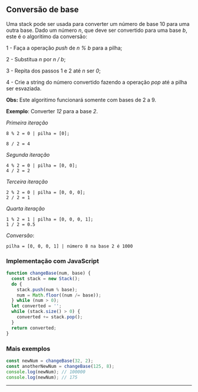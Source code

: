 ## Conversão de base

Uma stack pode ser usada para converter um número de base 10 para uma outra base. Dado um número _n_, que deve ser convertido para uma base _b_, este é o algoritimo da conversão:

1 - Faça a operação _push_ de _n % b_ para a pilha;

2 - Substitua _n_ por _n / b_;

3 - Repita dos passos 1 e 2 até _n_ ser _0_;

4 - Crie a string do número convertido fazendo a operação _pop_ até a pilha ser esvaziada.

**Obs:** Este algoritimo funcionará somente com bases de 2 a 9.

**Exemplo**: Converter _12_ para a base _2_.

_Primeira iteração_

    8 % 2 = 0 | pilha = [0];

    8 / 2 = 4

_Segunda iteração_

    4 % 2 = 0 | pilha = [0, 0];
    4 / 2 = 2

_Terceira iteração_

    2 % 2 = 0 | pilha = [0, 0, 0];
    2 / 2 = 1

_Quarta iteração_

    1 % 2 = 1 | pilha = [0, 0, 0, 1];
    1 / 2 = 0.5

_Conversão_:

    pilha = [0, 0, 0, 1] | número 8 na base 2 é 1000

### Implementação com JavaScript

```javascript
function changeBase(num, base) {
  const stack = new Stack();
  do {
    stack.push(num % base);
    num = Math.floor((num /= base));
  } while (num > 0);
  let converted = '';
  while (stack.size() > 0) {
    converted += stack.pop();
  }
  return converted;
}
```

### Mais exemplos

```javascript
const newNum = changeBase(32, 2);
const anotherNewNum = changeBase(125, 8);
console.log(newNum); // 100000
console.log(newNum); // 175
```

<hr>

